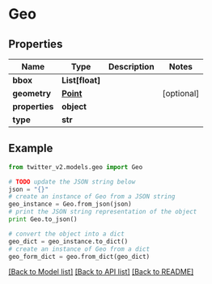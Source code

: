 # Geo


## Properties
Name | Type | Description | Notes
------------ | ------------- | ------------- | -------------
**bbox** | **List[float]** |  | 
**geometry** | [**Point**](Point.md) |  | [optional] 
**properties** | **object** |  | 
**type** | **str** |  | 

## Example

```python
from twitter_v2.models.geo import Geo

# TODO update the JSON string below
json = "{}"
# create an instance of Geo from a JSON string
geo_instance = Geo.from_json(json)
# print the JSON string representation of the object
print Geo.to_json()

# convert the object into a dict
geo_dict = geo_instance.to_dict()
# create an instance of Geo from a dict
geo_form_dict = geo.from_dict(geo_dict)
```
[[Back to Model list]](../README.md#documentation-for-models) [[Back to API list]](../README.md#documentation-for-api-endpoints) [[Back to README]](../README.md)



